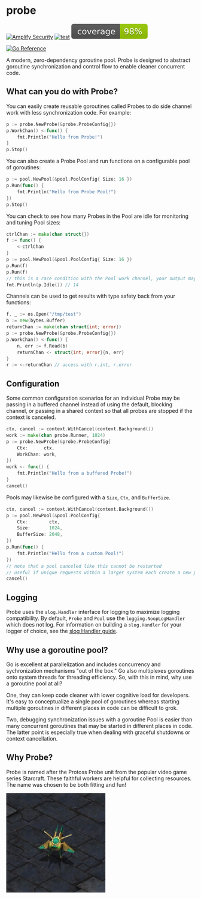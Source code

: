 # probe

[![Amplify Security](https://github.com/amplify-security/probe/actions/workflows/amplify.yml/badge.svg?branch=main)](https://github.com/amplify-security/probe/actions/workflows/amplify.yml)
[![test](https://github.com/github/docs/actions/workflows/test.yml/badge.svg?branch=main)](https://github.com/amplify-security/probe/actions/workflows/test.yml)
![coverage](https://raw.githubusercontent.com/amplify-security/probe/badges/.badges/main/coverage.svg)

[![Go Reference](https://pkg.go.dev/badge/github.com/amplify-security/probe.svg)](https://pkg.go.dev/github.com/amplify-security/probe)

A modern, zero-dependency goroutine pool. Probe is designed to abstract goroutine synchronization
and control flow to enable cleaner concurrent code.

## What can you do with Probe?

You can easily create reusable goroutines called Probes to do side channel work with less synchronization
code. For example:

```go
p := probe.NewProbe(&probe.ProbeConfig{})
p.WorkChan() <-func() {
    fmt.Println("Hello from Probe!")
}
p.Stop()
```

You can also create a Probe Pool and run functions on a configurable pool of goroutines:

```go
p := pool.NewPool(&pool.PoolConfig{ Size: 16 })
p.Run(func() {
    fmt.Println("Hello from Probe Pool!")
})
p.Stop()
```

You can check to see how many Probes in the Pool are idle for monitoring and tuning Pool sizes:

```go
ctrlChan := make(chan struct{})
f := func() {
    <-ctrlChan
}
p := pool.NewPool(&pool.PoolConfig{ Size: 16 })
p.Run(f)
p.Run(f)
// this is a race condition with the Pool work channel, your output may differ
fmt.Println(p.Idle()) // 14
```

Channels can be used to get results with type safety back from your functions:

```go
f, _ := os.Open("/tmp/test")
b := new(bytes.Buffer)
returnChan := make(chan struct{int; error})
p := probe.NewProbe(&probe.ProbeConfig{})
p.WorkChan() <-func() {
    n, err := f.Read(b)
    returnChan <- struct{int; error}{n, err}
}
r := <-returnChan // access with r.int, r.error
```

## Configuration

Some common configuration scenarios for an individual Probe may be passing in a buffered channel
instead of using the default, blocking channel, or passing in a shared context so that all probes
are stopped if the context is canceled.

```go
ctx, cancel := context.WithCancel(context.Background())
work := make(chan probe.Runner, 1024)
p := probe.NewProbe(&probe.ProbeConfig{
    Ctx:      ctx,
    WorkChan: work, 
})
work <- func() {
    fmt.Println("Hello from a buffered Probe!")
}
cancel()
```

Pools may likewise be configured with a `Size`, `Ctx`, and `BufferSize`.

```go
ctx, cancel := context.WithCancel(context.Background())
p := pool.NewPool(&pool.PoolConfig{
    Ctx:        ctx,
    Size:       1024,
    BufferSize: 2048,
})
p.Run(func() {
    fmt.Println("Hello from a custom Pool!")
})
// note that a pool canceled like this cannot be restarted
// useful if unique requests within a larger system each create a new pool
cancel()
```

## Logging

Probe uses the `slog.Handler` interface for logging to maximize logging compatibility. By default,
`Probe` and `Pool` use the `logging.NoopLogHandler` which does not log. For information on building
a `slog.Handler` for your logger of choice, see the [slog Handler guide](https://github.com/golang/example/blob/master/slog-handler-guide/README.md).

## Why use a goroutine pool?

Go is excellent at parallelization and includes concurrency and sychronization mechanisms "out of the box."
Go also multiplexes goroutines onto system threads for threading efficiency. So, with this in mind,
why use a goroutine pool at all? 

One, they can keep code cleaner with lower cognitive load for developers. It's easy to conceptualize a
single pool of goroutines whereas starting multiple goroutines in different places in code can be
difficult to grok. 

Two, debugging synchronization issues with a goroutine Pool is easier than many concurrent goroutines 
that may be started in different places in code. The latter point is especially true when dealing with
graceful shutdowns or context cancellation.

## Why Probe?

Probe is named after the Protoss Probe unit from the popular video game series Starcraft. These
faithful workers are helpful for collecting resources. The name was chosen to be both fitting and fun!

![Probe](https://raw.githubusercontent.com/amplify-security/probe/main/doc/Protoss_Probe.jpg)

